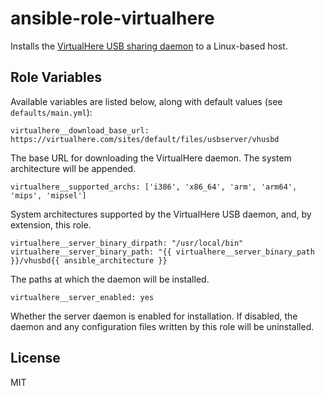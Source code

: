 ansible-role-virtualhere
=========

Installs the [VirtualHere USB sharing daemon](https://virtualhere.com/home) to a Linux-based host.

Role Variables
--------------

Available variables are listed below, along with default values (see `defaults/main.yml`):

```
virtualhere__download_base_url: https://virtualhere.com/sites/default/files/usbserver/vhusbd
```

The base URL for downloading the VirtualHere daemon. The system architecture will be appended.

```
virtualhere__supported_archs: ['i386', 'x86_64', 'arm', 'arm64', 'mips', 'mipsel']
```

System architectures supported by the VirtualHere USB daemon, and, by extension, this role.

```
virtualhere__server_binary_dirpath: "/usr/local/bin"
virtualhere__server_binary_path: "{{ virtualhere__server_binary_path }}/vhusbd{{ ansible_architecture }}
```

The paths at which the daemon will be installed.

```
virtualhere__server_enabled: yes
```

Whether the server daemon is enabled for installation. If disabled, the daemon and any configuration files written by this role will be uninstalled.

License
-------

MIT
